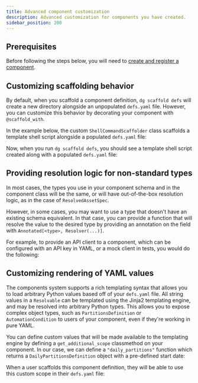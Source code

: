 ```yaml
---
title: Advanced component customization
description: Advanced customization for components you have created.
sidebar_position: 200
---
```


## Prerequisites

Before following the steps below, you will need to [create and register a component](/guides/build/components/creating-new-components/creating-and-registering-a-component).

## Customizing scaffolding behavior

By default, when you scaffold a component definition, `dg scaffold defs` will create a new directory alongside an unpopulated `defs.yaml` file. However, you can customize this behavior by decorating your component with `@scaffold_with`.

In the example below, the custom `ShellCommandScaffolder` class scaffolds a template shell script alongside a populated `defs.yaml` file:

<CodeExample
  path="docs_snippets/docs_snippets/guides/components/shell-script-component/with-scaffolder.py"
  language="python"
  title="my_component_library/lib/shell_command.py"
/>

Now, when you run `dg scaffold defs`, you should see a template shell script created along with a populated `defs.yaml` file:

<CodeExample
  path="docs_snippets/docs_snippets/guides/components/shell-script-component/5-scaffolded-defs.yaml"
  language="yaml"
  title="my_component_library/components/my_shell_command/defs.yaml"
/>

<CodeExample
  path="docs_snippets/docs_snippets/guides/components/shell-script-component/6-scaffolded-component-script.sh"
  language="bash"
  title="my_component_library/components/my_shell_command/script.sh"
/>

## Providing resolution logic for non-standard types

In most cases, the types you use in your component schema and in the component class will be the same, or will have out-of-the-box resolution logic, as in the case of `ResolvedAssetSpec`.

However, in some cases, you may want to use a type that doesn't have an existing schema equivalent. In that case, you can provide a function that will resolve the value to the desired type by providing an annotation on the field with `Annotated[<type>, Resolver(...)]`.

For example, to provide an API client to a component, which can be configured with an API key in YAML, or a mock client in tests, you would do the following:

<CodeExample
  path="docs_snippets/docs_snippets/guides/components/shell-script-component/custom-schema-resolution.py"
  language="python"
/>

## Customizing rendering of YAML values

The components system supports a rich templating syntax that allows you to load arbitrary Python values based off of your `defs.yaml` file. All string values in a `Resolvable` can be templated using the Jinja2 templating engine, and may be resolved into arbitrary Python types. This allows you to expose complex object types, such as `PartitionsDefinition` or `AutomationCondition` to users of your component, even if they're working in pure YAML.

You can define custom values that will be made available to the templating engine by defining a `get_additional_scope` classmethod on your component. In our case, we can define a `"daily_partitions"` function which returns a `DailyPartitionsDefinition` object with a pre-defined start date:

<CodeExample
  path="docs_snippets/docs_snippets/guides/components/shell-script-component/with-custom-scope.py"
  language="python"
/>

When a user scaffolds this component definition, they will be able to use this custom scope in their `defs.yaml` file:

<CodeExample
  path="docs_snippets/docs_snippets/guides/components/shell-script-component/7-custom-scope-defs.yaml"
  language="yaml"
  title="my_component_library/components/my_shell_command/defs.yaml"
/>
